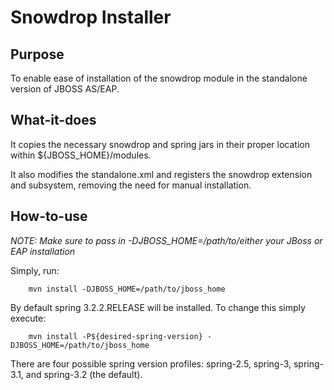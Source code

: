 Snowdrop Installer
==================

Purpose
--------

To enable ease of installation of the snowdrop module in the standalone version of JBOSS AS/EAP.

What-it-does
------------

It copies the necessary snowdrop and spring jars in their proper location within ${JBOSS_HOME}/modules.

It also modifies the standalone.xml and registers the snowdrop extension and subsystem, removing the need for manual installation.

How-to-use
-----------

_NOTE: Make sure to pass in -DJBOSS_HOME=/path/to/either your JBoss or EAP installation_

Simply, run:

		mvn install -DJBOSS_HOME=/path/to/jboss_home

By default spring 3.2.2.RELEASE will be installed. To change this simply execute:

		mvn install -P${desired-spring-version} -DJBOSS_HOME=/path/to/jboss_home

There are four possible spring version profiles: spring-2.5, spring-3, spring-3.1, and spring-3.2 (the default).
